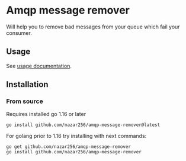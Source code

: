 Amqp message remover
====================

Will help you to remove bad messages from your queue which fail your consumer.

Usage
-----

See [usage documentation](doc/amqp-message-remover.md).

Installation
------------

### From source
Requires installed go 1.16 or later

```
go install github.com/nazar256/amqp-message-remover@latest
```

For golang prior to 1.16 try installing with next commands:
```
go get github.com/nazar256/amqp-message-remover
go install github.com/nazar256/amqp-message-remover
```